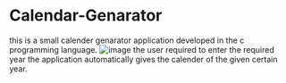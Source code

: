 # Calendar-Genarator

this is a small calender genarator application developed in the c programming language.
![image](https://user-images.githubusercontent.com/88368215/158637492-c9fd9f6b-9d3e-4627-8fc5-862ca4e76654.png)
the user required to enter the required year the application automatically gives the calender of the given certain year.
